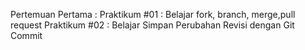 Pertemuan Pertama :
Praktikum #01 : Belajar fork, branch, merge,pull request
Praktikum #02 : Belajar Simpan Perubahan Revisi dengan Git Commit

